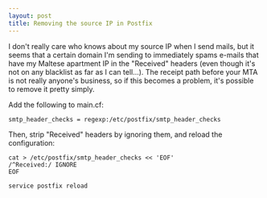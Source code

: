 ```yaml
---
layout: post
title: Removing the source IP in Postfix
---
```


I don't really care who knows about my source IP when I send mails, but it
seems that a certain domain I'm sending to immediately spams e-mails that have
my Maltese apartment IP in the "Received" headers (even though it's not on any
blacklist as far as I can tell...). The receipt path before your MTA is not
really anyone's business, so if this becomes a problem, it's possible to remove
it pretty simply.

Add the following to main.cf:

    smtp_header_checks = regexp:/etc/postfix/smtp_header_checks

Then, strip "Received" headers by ignoring them, and reload the configuration:

    cat > /etc/postfix/smtp_header_checks << 'EOF'
    /^Received:/ IGNORE
    EOF

    service postfix reload
